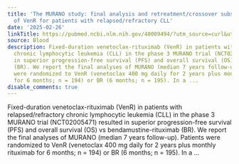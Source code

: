 ```yaml
---
title: 'The MURANO study: final analysis and retreatment/crossover substudy results
  of VenR for patients with relapsed/refractory CLL'
date: '2025-02-26'
linkTitle: https://pubmed.ncbi.nlm.nih.gov/40009494/?utm_source=curl&utm_medium=rss&utm_campaign=journals&utm_content=7603509&fc=None&ff=20250227170931&v=2.18.0.post9+e462414
source: Blood
description: Fixed-duration venetoclax-rituximab (VenR) in patients with relapsed/refractory
  chronic lymphocytic leukemia (CLL) in the phase 3 MURANO trial (NCT02005471) resulted
  in superior progression-free survival (PFS) and overall survival (OS) vs bendamustine-rituximab
  (BR). We report the final analyses of MURANO (median 7 years follow-up). Patients
  were randomized to VenR (venetoclax 400 mg daily for 2 years plus monthly rituximab
  for 6 months; n = 194) or BR (6 months; n = 195). In a ...
disable_comments: true
---
```

Fixed-duration venetoclax-rituximab (VenR) in patients with relapsed/refractory chronic lymphocytic leukemia (CLL) in the phase 3 MURANO trial (NCT02005471) resulted in superior progression-free survival (PFS) and overall survival (OS) vs bendamustine-rituximab (BR). We report the final analyses of MURANO (median 7 years follow-up). Patients were randomized to VenR (venetoclax 400 mg daily for 2 years plus monthly rituximab for 6 months; n = 194) or BR (6 months; n = 195). In a ...